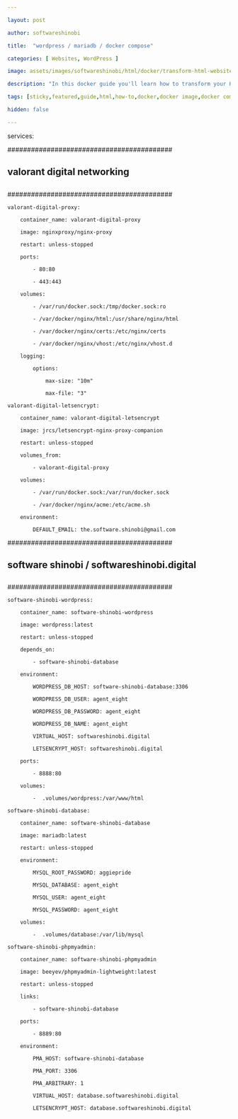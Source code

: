 ```yaml
---

layout: post

author: softwareshinobi

title:  "wordpress / mariadb / docker compose"

categories: [ Websites, WordPress ]

image: assets/images/softwareshinobi/html/docker/transform-html-website-docker-image.png

description: "In this docker guide you'll learn how to transform your HTML source code into a Docker image using a Dockerfile and Docker Compose."

tags: [sticky,featured,guide,html,how-to,docker,docker image,docker compose,]

hidden: false

---
```


services:

##########################################
##
## valorant digital networking
##
##########################################

    valorant-digital-proxy:

        container_name: valorant-digital-proxy

        image: nginxproxy/nginx-proxy

        restart: unless-stopped

        ports:

            - 80:80

            - 443:443

        volumes:

            - /var/run/docker.sock:/tmp/docker.sock:ro

            - /var/docker/nginx/html:/usr/share/nginx/html

            - /var/docker/nginx/certs:/etc/nginx/certs

            - /var/docker/nginx/vhost:/etc/nginx/vhost.d

        logging:

            options:

                max-size: "10m"

                max-file: "3"

    valorant-digital-letsencrypt:

        container_name: valorant-digital-letsencrypt

        image: jrcs/letsencrypt-nginx-proxy-companion

        restart: unless-stopped

        volumes_from:

            - valorant-digital-proxy

        volumes:

            - /var/run/docker.sock:/var/run/docker.sock

            - /var/docker/nginx/acme:/etc/acme.sh

        environment:

            DEFAULT_EMAIL: the.software.shinobi@gmail.com

##########################################
##
## software shinobi / softwareshinobi.digital
##
##########################################

    software-shinobi-wordpress:

        container_name: software-shinobi-wordpress

        image: wordpress:latest

        restart: unless-stopped

        depends_on:

            - software-shinobi-database

        environment:

            WORDPRESS_DB_HOST: software-shinobi-database:3306

            WORDPRESS_DB_USER: agent_eight

            WORDPRESS_DB_PASSWORD: agent_eight

            WORDPRESS_DB_NAME: agent_eight

            VIRTUAL_HOST: softwareshinobi.digital

            LETSENCRYPT_HOST: softwareshinobi.digital

        ports:

            - 8888:80

        volumes:

            -  .volumes/wordpress:/var/www/html

    software-shinobi-database:

        container_name: software-shinobi-database

        image: mariadb:latest

        restart: unless-stopped

        environment:

            MYSQL_ROOT_PASSWORD: aggiepride

            MYSQL_DATABASE: agent_eight

            MYSQL_USER: agent_eight

            MYSQL_PASSWORD: agent_eight

        volumes:

            -  .volumes/database:/var/lib/mysql

    software-shinobi-phpmyadmin:

        container_name: software-shinobi-phpmyadmin

        image: beeyev/phpmyadmin-lightweight:latest

        restart: unless-stopped

        links:

            - software-shinobi-database

        ports:

            - 8889:80
  
        environment:

            PMA_HOST: software-shinobi-database

            PMA_PORT: 3306

            PMA_ARBITRARY: 1

            VIRTUAL_HOST: database.softwareshinobi.digital

            LETSENCRYPT_HOST: database.softwareshinobi.digital

